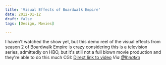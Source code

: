 ```yaml
---
title: 'Visual Effects of Boardwalk Empire'
date: 2012-01-12
draft: false
tags: [Design, Movies]

---
```


I haven't watched the show yet, but this demo reel of the visual effects from season 2 of Boardwalk Empire is crazy considering this is a television series, admittedly on HBO, but it's still not a full blown movie production and they're able to do this much CGI: [Direct link to video](http://vimeo.com/34678075) _Via [@Ihnatko](https://twitter.com/ihnatko/status/157471468316409856)_